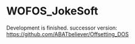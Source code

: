 # WOFOS_JokeSoft
Development is finished.
successor version:
https://github.com/ABATbeliever/Offsetting_DOS
